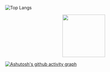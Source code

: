 <!-- <div align="center"> <img src="https://metrics.lecoq.io/LiningOn?template=classic&base=header%2C%20activity%2C%20community%2C%20repositories%2C%20metadata&base.indepth=false&base.hireable=false&base.skip=false&config.timezone=Asia%2FShanghai"> </div>-->

![Top Langs](https://github-readme-stats.vercel.app/api/top-langs/?username=anuraghazra&layout=compact)

<div align="center"> <img height="137px" src="https://github-readme-stats.vercel.app/api?username=LiningOn&hide_title=true&hide_border=true&show_icons=trueline_height=21&text_color=000&icon_color=000&bg_color=0,ea6161,ffc64d,fffc4d,52fa5a&theme=graywhite" /> </div>


[![Ashutosh's github activity graph](https://github-readme-activity-graph.vercel.app/graph?username=LiningOn&theme=react-dark)](https://github.com/ashutosh00710/github-readme-activity-graph)
